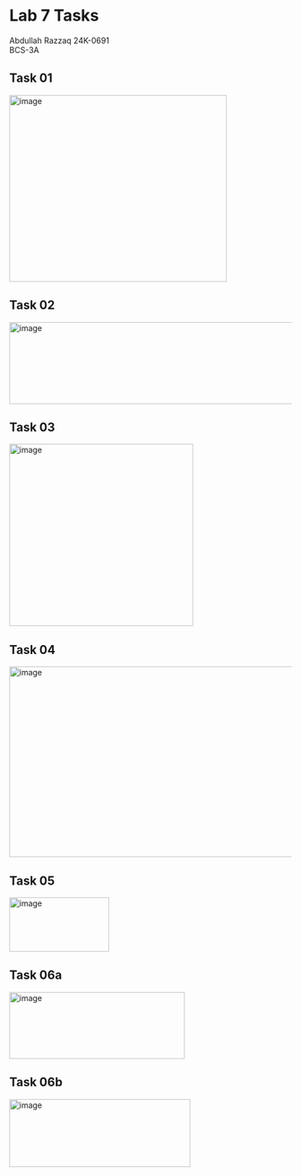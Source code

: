 # Lab 7 Tasks
Abdullah Razzaq 
24K-0691  
BCS-3A  

## Task 01
<img width="388" height="333" alt="image" src="https://github.com/user-attachments/assets/98149e79-8848-48de-b831-6b7a6c62be99" />

## Task 02
<img width="508" height="146" alt="image" src="https://github.com/user-attachments/assets/1537a345-34db-40df-b91c-448cd8c59eeb" />

## Task 03
<img width="328" height="325" alt="image" src="https://github.com/user-attachments/assets/0f25943b-8970-4bba-b4e1-9fc1444b9c44" />

## Task 04
<img width="525" height="340" alt="image" src="https://github.com/user-attachments/assets/b8311457-a835-4618-9fe0-dadc16d10bd2" />

## Task 05
<img width="178" height="97" alt="image" src="https://github.com/user-attachments/assets/c45ca045-875e-47ac-a0b3-d10fa3ef39e2" />

## Task 06a
<img width="313" height="119" alt="image" src="https://github.com/user-attachments/assets/0f365869-0317-4fc3-bab3-beb5957d0d21" />

## Task 06b
<img width="323" height="121" alt="image" src="https://github.com/user-attachments/assets/437671e2-f19b-440d-badc-8d8984fea62e" />

